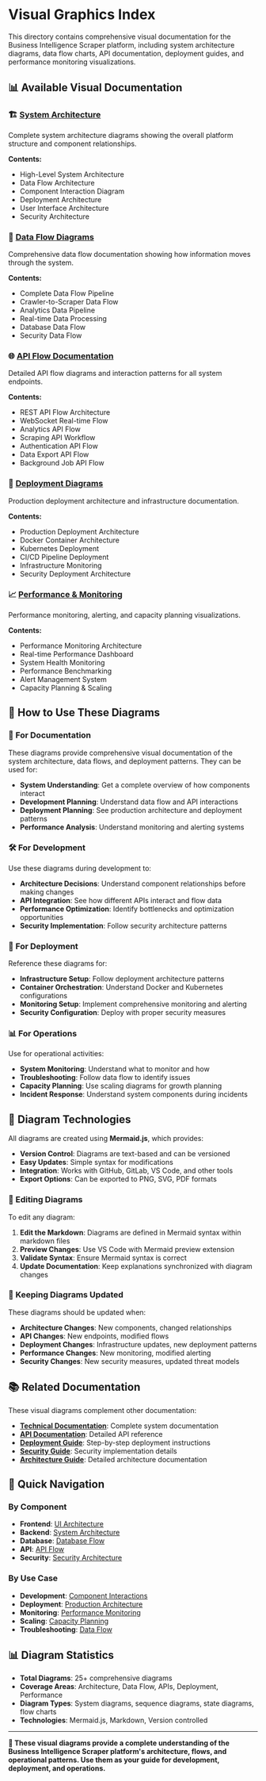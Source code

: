 # Visual Graphics Index

This directory contains comprehensive visual documentation for the Business Intelligence Scraper platform, including system architecture diagrams, data flow charts, API documentation, deployment guides, and performance monitoring visualizations.

## 📊 Available Visual Documentation

### 🏗️ [System Architecture](./system_architecture.md)
Complete system architecture diagrams showing the overall platform structure and component relationships.

**Contents:**
- High-Level System Architecture
- Data Flow Architecture  
- Component Interaction Diagram
- Deployment Architecture
- User Interface Architecture
- Security Architecture

### 🌊 [Data Flow Diagrams](./data_flow.md)
Comprehensive data flow documentation showing how information moves through the system.

**Contents:**
- Complete Data Flow Pipeline
- Crawler-to-Scraper Data Flow
- Analytics Data Pipeline
- Real-time Data Processing
- Database Data Flow
- Security Data Flow

### 🌐 [API Flow Documentation](./api_flow.md)
Detailed API flow diagrams and interaction patterns for all system endpoints.

**Contents:**
- REST API Flow Architecture
- WebSocket Real-time Flow
- Analytics API Flow
- Scraping API Workflow
- Authentication API Flow
- Data Export API Flow
- Background Job API Flow

### 🚀 [Deployment Diagrams](./deployment_diagrams.md)
Production deployment architecture and infrastructure documentation.

**Contents:**
- Production Deployment Architecture
- Docker Container Architecture
- Kubernetes Deployment
- CI/CD Pipeline Deployment
- Infrastructure Monitoring
- Security Deployment Architecture

### 📈 [Performance & Monitoring](./performance_monitoring.md)
Performance monitoring, alerting, and capacity planning visualizations.

**Contents:**
- Performance Monitoring Architecture
- Real-time Performance Dashboard
- System Health Monitoring
- Performance Benchmarking
- Alert Management System
- Capacity Planning & Scaling

## 🎯 How to Use These Diagrams

### 📖 For Documentation
These diagrams provide comprehensive visual documentation of the system architecture, data flows, and deployment patterns. They can be used for:

- **System Understanding**: Get a complete overview of how components interact
- **Development Planning**: Understand data flow and API interactions
- **Deployment Planning**: See production architecture and deployment patterns
- **Performance Analysis**: Understand monitoring and alerting systems

### 🛠️ For Development
Use these diagrams during development to:

- **Architecture Decisions**: Understand component relationships before making changes
- **API Integration**: See how different APIs interact and flow data
- **Performance Optimization**: Identify bottlenecks and optimization opportunities
- **Security Implementation**: Follow security architecture patterns

### 🚀 For Deployment
Reference these diagrams for:

- **Infrastructure Setup**: Follow deployment architecture patterns
- **Container Orchestration**: Understand Docker and Kubernetes configurations
- **Monitoring Setup**: Implement comprehensive monitoring and alerting
- **Security Configuration**: Deploy with proper security measures

### 📊 For Operations
Use for operational activities:

- **System Monitoring**: Understand what to monitor and how
- **Troubleshooting**: Follow data flow to identify issues
- **Capacity Planning**: Use scaling diagrams for growth planning
- **Incident Response**: Understand system components during incidents

## 🎨 Diagram Technologies

All diagrams are created using **Mermaid.js**, which provides:

- **Version Control**: Diagrams are text-based and can be versioned
- **Easy Updates**: Simple syntax for modifications
- **Integration**: Works with GitHub, GitLab, VS Code, and other tools
- **Export Options**: Can be exported to PNG, SVG, PDF formats

### 📝 Editing Diagrams

To edit any diagram:

1. **Edit the Markdown**: Diagrams are defined in Mermaid syntax within markdown files
2. **Preview Changes**: Use VS Code with Mermaid preview extension
3. **Validate Syntax**: Ensure Mermaid syntax is correct
4. **Update Documentation**: Keep explanations synchronized with diagram changes

### 🔄 Keeping Diagrams Updated

These diagrams should be updated when:

- **Architecture Changes**: New components, changed relationships
- **API Changes**: New endpoints, modified flows
- **Deployment Changes**: Infrastructure updates, new deployment patterns
- **Performance Changes**: New monitoring, modified alerting
- **Security Changes**: New security measures, updated threat models

## 📚 Related Documentation

These visual diagrams complement other documentation:

- **[Technical Documentation](../README.md)**: Complete system documentation
- **[API Documentation](../api-documentation.md)**: Detailed API reference
- **[Deployment Guide](../deployment.md)**: Step-by-step deployment instructions
- **[Security Guide](../security.md)**: Security implementation details
- **[Architecture Guide](../ARCHITECTURE_GUIDE.md)**: Detailed architecture documentation

## 🎯 Quick Navigation

### By Component
- **Frontend**: [UI Architecture](./system_architecture.md#-user-interface-architecture)
- **Backend**: [System Architecture](./system_architecture.md#️-high-level-system-architecture)
- **Database**: [Database Flow](./data_flow.md#️-database-data-flow)
- **API**: [API Flow](./api_flow.md#-rest-api-flow-architecture)
- **Security**: [Security Architecture](./system_architecture.md#-security-architecture)

### By Use Case
- **Development**: [Component Interactions](./system_architecture.md#-component-interaction-diagram)
- **Deployment**: [Production Architecture](./deployment_diagrams.md#-production-deployment-architecture)
- **Monitoring**: [Performance Monitoring](./performance_monitoring.md#-performance-monitoring-architecture)
- **Scaling**: [Capacity Planning](./performance_monitoring.md#-capacity-planning--scaling)
- **Troubleshooting**: [Data Flow](./data_flow.md#-complete-data-flow-pipeline)

## 📊 Diagram Statistics

- **Total Diagrams**: 25+ comprehensive diagrams
- **Coverage Areas**: Architecture, Data Flow, APIs, Deployment, Performance
- **Diagram Types**: System diagrams, sequence diagrams, state diagrams, flow charts
- **Technologies**: Mermaid.js, Markdown, Version controlled

---

**🎯 These visual diagrams provide a complete understanding of the Business Intelligence Scraper platform's architecture, flows, and operational patterns. Use them as your guide for development, deployment, and operations.**
